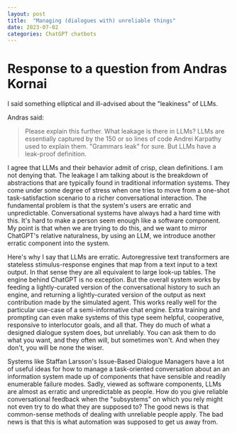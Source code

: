 ```yaml
---
layout: post
title:  "Managing (dialogues with) unreliable things"
date: 2023-07-02
categories: ChatGPT chatbots
---
```

# Response to a question from Andras Kornai

I said something elliptical and ill-advised about the "leakiness" of LLMs.


Andras said:
> Please explain this further. What leakage is there in LLMs? 
> LLMs are essentially captured by the 150 or so lines of code Andrei Karpathy used to explain them. "Grammars leak" for sure. But LLMs have a leak-proof definition.

I agree that LLMs and their behavior admit of crisp, clean definitions. I am not denying that. The leakage I am talking about is the breakdown of abstractions that are
typically found in traditional information systems. They come under some degree of stress when one tries to move from a one-shot task-satisfaction scenario to a richer conversational interaction.
The fundamental problem is that the system's users are erratic and unpredictable. Conversational systems have always had a hard time with this. It's hard to make a person seem enough like a software
component. My point is that when we are trying to do this, and we want to mirror ChatGPT's relative naturalness, by using an LLM, we introduce another erratic component into the system.

Here's why I say that LLMs are erratic. Autoregressive text transformers are stateless stimulus-response engines that map from a text input to a text output. In that sense they are all equivalent to large look-up tables. The engine behind ChatGPT is no exception.
But the overall system works by feeding a lightly-curated version of the conversational history to such an engine, and returning a lightly-curated version of the output as next contribution made by the simulated agent.  This works really well for the
particular use-case of a semi-informative chat engine. Extra training and prompting can even make systems of this type seem helpful, cooperative, responsive to interlocutor goals, and all that. They do much of what a designed dialogue system does, 
but unreliably. You can ask them to do what you want, and they often will, but sometimes won't. And when they don't, you will be none the wiser.

Systems like Staffan Larsson's Issue-Based Dialogue Managers have a lot of useful ideas for how to manage a task-oriented 
conversation about an an information system made up of components that have sensible and readily enumerable failure modes. Sadly, viewed as software components, LLMs are almost as erratic and unpredictable as people. How do you give 
reliable conversational feedback when the "subsystems" on which you rely might not even try to do what they are supposed to? The good news is that common-sense methods of dealing with unreliable people apply. The bad news is that this 
is what automation was supposed to get us away from.
